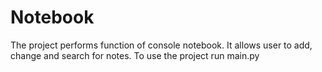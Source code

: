# Notebook
The project performs function of console notebook. It allows user to add, change and search for notes.
To use the project run main.py
